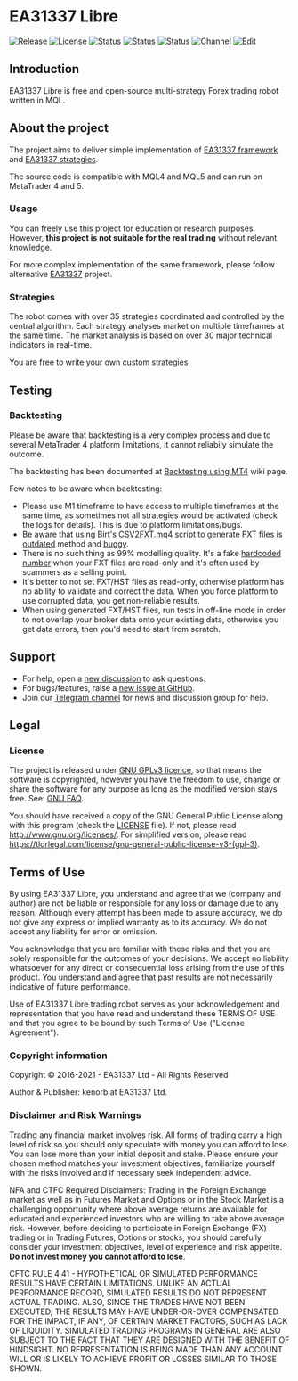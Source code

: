 # EA31337 Libre

[![Release][gh-release-image]][gh-release-link]
[![License][license-image]][license-link]
[![Status][gha-image-check-master]][gha-link-check-master]
[![Status][gha-image-compile-master]][gha-link-compile-master]
[![Status][gha-image-lint-master]][gha-link-lint-master]
[![Channel][tg-channel-image]][tg-channel-link]
[![Edit][gitpod-image]][gitpod-link]

## Introduction

EA31337 Libre is free and open-source multi-strategy Forex trading robot written in MQL.

## About the project

The project aims to deliver simple implementation of
[EA31337 framework][gh-ea31337-classes] and [EA31337 strategies][gh-ea31337-strats].

The source code is compatible with MQL4 and MQL5 and can run on MetaTrader 4 and 5.

### Usage

You can freely use this project for education or research purposes.
However, **this project is not suitable for the real trading**
without relevant knowledge.

For more complex implementation of the same framework,
please follow alternative [EA31337][gh-ea31337] project.

### Strategies

The robot comes with over 35 strategies coordinated and controlled by the central algorithm.
Each strategy analyses market on multiple timeframes at the same time.
The market analysis is based on over 30 major technical indicators in real-time.

You are free to write your own custom strategies.

## Testing

### Backtesting

Please be aware that backtesting is a very complex process
and due to several MetaTrader 4 platform limitations, it cannot reliabily simulate the outcome.

The backtesting has been documented at [Backtesting using MT4][gh-wiki-backtest] wiki page.

Few notes to be aware when backtesting:

- Please use M1 timeframe to have access to multiple timeframes at the same time,
  as sometimes not all strategies would be activated (check the logs for details).
  This is due to platform limitations/bugs.
- Be aware that using
  [Birt's CSV2FXT.mq4](https://github.com/EA31337/Birt-CSV2FXT) script
  to generate FXT files is
  [outdated](https://eareview.net/tick-data/faq-troubleshooting) method
  and [buggy](https://github.com/EA31337/Birt-CSV2FXT/issues/3).
- There is no such thing as 99% modelling quality.
  It's a fake
  [hardcoded number](https://github.com/EA31337/MT-Formats/blob/master/fxt-405-refined.mqh#L53)
  when your FXT files are read-only and it's
  often used by scammers as a selling point.
- It's better to not set FXT/HST files as read-only,
  otherwise platform has no ability to validate and correct the data.
  When you force platform to use corrupted data, you get non-reliable results.
- When using generated FXT/HST files, run tests in off-line mode
  in order to not overlap your broker data onto your existing data,
  otherwise you get data errors, then you'd need to start from scratch.

## Support

- For help, open a [new discussion][gh-discuss] to ask questions.
- For bugs/features, raise a [new issue at GitHub][gh-issues].
- Join our [Telegram channel][tg-channel-link] for news and discussion group for help.

## Legal

### License

The project is released under [GNU GPLv3 licence](https://www.gnu.org/licenses/quick-guide-gplv3.html),
so that means the software is copyrighted, however you have the freedom to use, change or share the software
for any purpose as long as the modified version stays free. See: [GNU FAQ](https://www.gnu.org/licenses/gpl-faq.html).

You should have received a copy of the GNU General Public License along with this program
(check the [LICENSE](https://github.com/EA31337/EA31337/blob/master/LICENSE) file).
If not, please read <http://www.gnu.org/licenses/>.
For simplified version, please read <https://tldrlegal.com/license/gnu-general-public-license-v3-(gpl-3)>.

## Terms of Use

By using EA31337 Libre, you understand and agree that we (company and author)
are not be liable or responsible for any loss or damage due to any reason.
Although every attempt has been made to assure accuracy,
we do not give any express or implied warranty as to its accuracy.
We do not accept any liability for error or omission.

You acknowledge that you are familiar with these risks
and that you are solely responsible for the outcomes of your decisions.
We accept no liability whatsoever for any direct or consequential loss arising from the use of this product.
You understand and agree that past results are not necessarily indicative of future performance.

Use of EA31337 Libre trading robot serves as your acknowledgement and representation that you have read and understand
these TERMS OF USE and that you agree to be bound by such Terms of Use ("License Agreement").

### Copyright information

Copyright © 2016-2021 - EA31337 Ltd - All Rights Reserved

Author & Publisher: kenorb at EA31337 Ltd.

### Disclaimer and Risk Warnings

Trading any financial market involves risk.
All forms of trading carry a high level of risk so you should only speculate with money you can afford to lose.
You can lose more than your initial deposit and stake.
Please ensure your chosen method matches your investment objectives,
familiarize yourself with the risks involved and if necessary seek independent advice.

NFA and CTFC Required Disclaimers:
Trading in the Foreign Exchange market as well as in Futures Market and Options or in the Stock Market
is a challenging opportunity where above average returns are available for educated and experienced investors
who are willing to take above average risk.
However, before deciding to participate in Foreign Exchange (FX) trading or in Trading Futures, Options or stocks,
you should carefully consider your investment objectives, level of experience and risk appetite.
**Do not invest money you cannot afford to lose**.

CFTC RULE 4.41 - HYPOTHETICAL OR SIMULATED PERFORMANCE RESULTS HAVE CERTAIN LIMITATIONS.
UNLIKE AN ACTUAL PERFORMANCE RECORD, SIMULATED RESULTS DO NOT REPRESENT ACTUAL TRADING.
ALSO, SINCE THE TRADES HAVE NOT BEEN EXECUTED, THE RESULTS MAY HAVE UNDER-OR-OVER COMPENSATED FOR THE IMPACT,
IF ANY, OF CERTAIN MARKET FACTORS, SUCH AS LACK OF LIQUIDITY. SIMULATED TRADING PROGRAMS IN GENERAL
ARE ALSO SUBJECT TO THE FACT THAT THEY ARE DESIGNED WITH THE BENEFIT OF HINDSIGHT.
NO REPRESENTATION IS BEING MADE THAN ANY ACCOUNT WILL OR IS LIKELY TO ACHIEVE PROFIT OR LOSSES SIMILAR TO THOSE SHOWN.

<!-- Named links -->

[gh-release-image]: https://img.shields.io/github/release/EA31337/EA31337-Libre.svg?logo=github
[gh-release-link]: https://github.com/EA31337/EA31337-Libre/releases

[docker-build-image]: https://images.microbadger.com/badges/image/ea31337/mql-tester-action-action.svg
[docker-build-link]: https://microbadger.com/images/ea31337/mql-tester-action-action

[tg-channel-image]: https://img.shields.io/badge/Telegram-join-0088CC.svg?logo=telegram
[tg-channel-link]: https://t.me/EA31337

[gha-link-check-master]: https://github.com/EA31337/EA31337-Libre/actions?query=workflow%3ACheck+branch%3Amaster
[gha-image-check-master]: https://github.com/EA31337/EA31337-Libre/workflows/Check/badge.svg?branch=master
[gha-link-compile-master]: https://github.com/EA31337/EA31337-Libre/actions?query=workflow%3ACompile+branch%3Amaster
[gha-image-compile-master]: https://github.com/EA31337/EA31337-Libre/workflows/Compile/badge.svg?branch=master
[gha-link-lint-master]: https://github.com/EA31337/EA31337-Libre/actions?query=workflow%3ALint+branch%3Amaster
[gha-image-lint-master]: https://github.com/EA31337/EA31337-Libre/workflows/Lint/badge.svg?branch=master

[gitpod-image]: https://img.shields.io/badge/Gitpod-ready--to--code-blue?logo=gitpod
[gitpod-link]: https://gitpod.io/#https://github.com/EA31337/EA31337-Libre

[gh-discuss]: https://github.com/EA31337/EA31337-Libre/discussions
[gh-issues]: https://github.com/EA31337/EA31337-Libre/issues

[license-image]: https://img.shields.io/github/license/EA31337/EA31337-Libre.svg
[license-link]: https://tldrlegal.com/license/gnu-general-public-license-v3-(gpl-3)

[gh-ea31337-classes]: https://github.com/EA31337/EA31337-classes
[gh-ea31337-strats]: https://github.com/EA31337/EA31337-strategies
[gh-ea31337]: https://github.com/EA31337/EA31337
[gh-wiki-backtest]: https://github.com/EA31337/EA3133-Support/wiki/Backtesting-using-MT4
